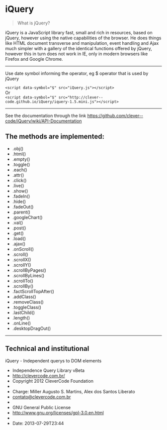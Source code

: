 iQuery
======

> What is jQuery?

iQuery is a JavaScript library fast, small and rich in resources, based on jQuery, however using the native capabilities of the browser. He does things like HTML document transverse and manipulation, event handling and Ajax much simpler with a gallery of the identical functions offered by jQuery, however this in turn does not work in IE, only in modern browsers like Firefox and Google Chrome.

***
Use date symbol informing the operator, eg $ operator that is used by jQuery

`<script data-symbol="$" src="iQuery.js"></script>`<br/>
Or<br/>
`<script data-symbol="$" src="http://clever--code.github.io/iQuery/iquery-1.5.mini.js"></script>`
***

See the documentation through the link
https://github.com/clever--code/iQuery/wiki/API-Documentation


The methods are implemented:
-

- .obj()
- .html()
- .empty()
- .toggle()
- .each()
- .attr()
- .click()
- .live()
- .show()
- .fadeIn()
- .hide()
- .fadeOut()
- .parent()
- .googleChart()
- .val()
- .post()
- .get()
- .load()
- .ajax()
- .onScroll()
- .scroll()
- .scrollX()
- .scrollY()
- .scrollByPages()
- .scrollByLines()
- .scrollTo()
- .scrollBy()
- .factScrollTopAfter()
- .addClass()
- .removeClass()
- .toggleClass()
- .lastChild()
- .length()
- .onLine()
- .desktopDragOut()

***

Technical and institutional
-

iQuery - Independent querys to DOM elements

* Independence Query Library vBeta
* http://clevercode.com.br/
* Copyright 2012 CleverCode Foundation
*
* Charge: Miller Augusto S. Martins, Alex dos Santos Liberato
* contato@clevercode.com.br
*
* GNU General Public License
* http://www.gnu.org/licenses/gpl-3.0.en.html
*
* Date: 2013-07-29T23:44
